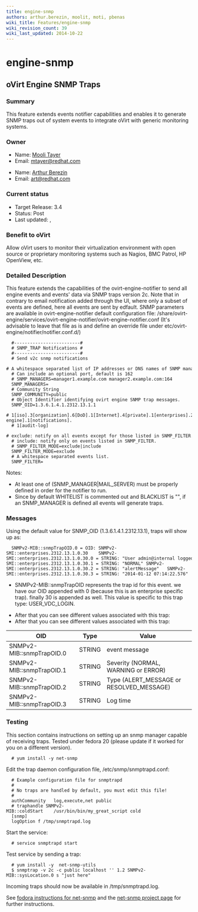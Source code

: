 ```yaml
---
title: engine-snmp
authors: arthur.berezin, moolit, moti, pbenas
wiki_title: Features/engine-snmp
wiki_revision_count: 39
wiki_last_updated: 2014-10-22
---
```


# engine-snmp

## oVirt Engine SNMP Traps

### Summary

This feature extends events notifier capabilities and enables it to generate SNMP traps out of system events to integrate oVirt with generic monitoring systems.

### Owner

*   Name: [Mooli Tayer](User:mtayer)
*   Email: <mtayer@redhat.com>

<!-- -->

*   Name: [Arthur Berezin](User:aberezin)
*   Email: <art@redhat.com>

### Current status

*   Target Release: 3.4
*   Status: Post
*   Last updated: ,

### Benefit to oVirt

Allow oVirt users to monitor their virtualization environment with open source or proprietary monitoring systems such as Nagios, BMC Patrol, HP OpenView, etc.

### Detailed Description

This feature extends the capabilities of the ovirt-engine-notifier to send all engine events and events' data via SNMP traps version 2c.
Note that in contrary to email notification added through the UI, where only a subset of events are defined, here all events are sent by edfault.
SNMP parameters are available in ovirt-engine-notifier default configuration file: /share/ovirt-engine/services/ovirt-engine-notifier/ovirt-engine-notifier.conf
(It's advisable to leave that file as is and define an override file under etc/ovirt-engine/notifier/notifier.conf.d/)

      #-------------------------#
      # SNMP_TRAP Notifications #
      #-------------------------#
      # Send v2c snmp notifications
      # A whitespace separated list of IP addresses or DNS names of SNMP managers to receive SNMP traps.
      # Can include an optional port, default is 162
      # SNMP_MANAGERS=manager1.example.com manager2.example.com:164
      SNMP_MANAGERS=
      # Community String
      SNMP_COMMUNITY=public
      # Object Identifier identifying ovirt engine SNMP trap messages.
      SNMP_OID=1.3.6.1.4.1.2312.13.1.1
      # 1[iso].3[organization].6[DoD].1[Internet].4[private].1[enterprises].2312[redhat].13[ovirt-engine].1[notifications].
      # 1[audit-log]
      # exclude: notify on all events except for those listed in SNMP_FILTER.
      # include: notify only on events listed in SNMP_FILTER.
      # SNMP_FILTER_MODE=exclude|include
      SNMP_FILTER_MODE=exclude
      # A whitespace separated events list.
      SNMP_FILTER=

Notes:

*   At least one of (SNMP_MANAGER|MAIL_SERVER) must be properly defined in order for the notifier to run.
*   Since by default WHITELIST is commented out and BLACKLIST is "", if an SNMP_MANAGER is defined all events will generate traps.

### Messages

Using the default value for SNMP_OID (1.3.6.1.4.1.2312.13.1), traps will show up as:

      SNMPv2-MIB::snmpTrapOID.0 = OID: SNMPv2-SMI::enterprises.2312.13.1.0.30    SNMPv2-SMI::enterprises.2312.13.1.0.30.0 = STRING: "User admin@internal logged in." SNMPv2-SMI::enterprises.2312.13.1.0.30.1 = STRING: "NORMAL" SNMPv2-SMI::enterprises.2312.13.1.0.30.2 = STRING: "alertMessage"   SNMPv2-SMI::enterprises.2312.13.1.0.30.3 = STRING: "2014-01-12 07:14:22.576"

*   SNMPv2-MIB::snmpTrapOID represents the trap id for this event. we have our OID appended with 0 (because this is an enterprise specific trap). finally 30 is appended as well. This value is specific to this trap type: USER_VDC_LOGIN.

<!-- -->

*   After that you can see different values associated with this trap:
*   After that you can see different values associated with this trap:

| OID                       | Type   | Value                                      |
|---------------------------|--------|--------------------------------------------|
| SNMPv2-MIB::snmpTrapOID.0 | STRING | event message                              |
| SNMPv2-MIB::snmpTrapOID.1 | STRING | Severity (NORMAL, WARNING or ERROR)        |
| SNMPv2-MIB::snmpTrapOID.2 | STRING | Type (ALERT_MESSAGE or RESOLVED_MESSAGE) |
| SNMPv2-MIB::snmpTrapOID.3 | STRING | Log time                                   |

### Testing

This section contains instructions on setting up an snmp manager capable of receiving traps.
Tested under fedora 20 (please update if it worked for you on a different version).

      # yum install -y net-snmp

Edit the trap daemon configuration file, /etc/snmp/snmptrapd.conf:

      # Example configuration file for snmptrapd
      #
      # No traps are handled by default, you must edit this file!
      #
      authCommunity   log,execute,net public
      # traphandle SNMPv2-MIB::coldStart    /usr/bin/bin/my_great_script cold
      [snmp]
      logOption f /tmp/snmptrapd.log

Start the service:

      # service snmptrapd start

Test service by sending a trap:

      # yum install -y  net-snmp-utils
      $ snmptrap -v 2c -c public localhost '' 1.2 SNMPv2-MIB::sysLocation.0 s "just here"

Incoming traps should now be available in /tmp/snmptrapd.log.

See [fodora instructions for net-snmp](http://docs.fedoraproject.org/en-US/Fedora/16/html/System_Administrators_Guide/sect-System_Monitoring_Tools-Net-SNMP-Configuring.html) and the [net-snmp project page](http://www.net-snmp.org/) for further instructions.
